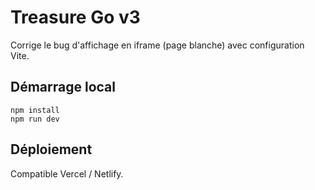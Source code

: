 # Treasure Go v3

Corrige le bug d'affichage en iframe (page blanche) avec configuration Vite.

## Démarrage local

```
npm install
npm run dev
```

## Déploiement

Compatible Vercel / Netlify.